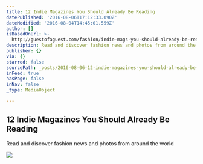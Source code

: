 ```yaml
---
title: 12 Indie Magazines You Should Already Be Reading
datePublished: '2016-08-06T17:12:33.090Z'
dateModified: '2016-08-04T14:45:01.559Z'
author: []
isBasedOnUrl: >-
  http://guestofaguest.com/fashion/indie-mags-you-should-already-be-reading?utm_source=Guest+of+a+Guest+Newsletter&utm_campaign=81dfa33b4a-Inside_Gigi_Hadid_s_New_4_Million_Pad8_3_2016&utm_medium=email&utm_term=0_f8ccc7597b-81dfa33b4a-94322021
description: Read and discover fashion news and photos from around the world
publisher: {}
via: {}
starred: false
sourcePath: _posts/2016-08-06-12-indie-magazines-you-should-already-be-reading.md
inFeed: true
hasPage: false
inNav: false
_type: MediaObject

---
```

<article style=""><h1>12 Indie Magazines You Should Already Be Reading</h1><p>Read and discover fashion news and photos from around the world</p><img src="http://media.guestofaguest.com/t_card_large/gofg-media/2016/07/1/47196/sumzine.jpg" /></article>